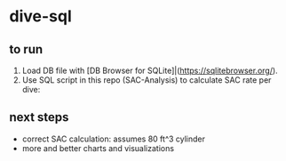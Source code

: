 # dive-sql

## to run 

1. Load DB file with [DB Browser for SQLite]|(https://sqlitebrowser.org/).
2. Use SQL script in this repo (SAC-Analysis) to calculate SAC rate per dive:  

## next steps
* correct SAC calculation: assumes 80 ft^3 cylinder
* more and better charts and visualizations
